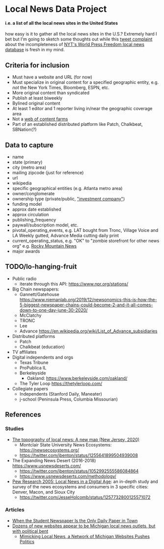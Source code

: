 # Local News Data Project

#### i.e. a list of all the local news sites in the United States

how easy is it to gather all the local news sites in the U.S.? Extremely hard I bet but I'm going to sketch some thoughts out while this [tweet complaint](https://twitter.com/skonradb/status/1257701147068043264) about the incompleteness of [NYT's World Press Freedom local news database](https://twitter.com/nytimes/status/1256987337726271488) is fresh in my mind. 



## Criteria for inclusion

- Must have a website and URL (for now)
- Must specialize in original content for a specified geographic entity, e.g. *not* the New York Times, Bloomberg, ESPN, etc.
- More original content than syndicated
- Publish at least biweekly
- Bylined original content
- At least 1 editor and 1 reporter living in/near the geographic coverage area
- Not a [web of content farms](https://www.nytimes.com/2019/10/21/us/michigan-metric-media-news.html) 
- Part of an established distributed platform like Patch, Chalkbeat, SBNation(?)

## Data to capture

- name
- state (primary)
- city (metro area)
- mailing zipcode (just for reference)
- url
- wikipedia
- specific geographical entities (e.g. Atlanta metro area)
- owner/conglomerate
- ownership type (private/public, ["investment company"](https://www.usnewsdeserts.com/methodology/))
- funding model
- approx date established
- approx circulation
- publishing_frequency
- paywall/subscription model, etc.
- pivotal_operating_events, e.g. LAT bought from Tronc, Village Voice and LA Weekly gutted, Advance Media cutting daily print
- current_operating_status, e.g. "OK" to "zombie storefront for other news org" e.g. [Rocky Mountain News](https://rockymountainnews.com/)
- major awards


## TODO/lo-hanging-fruit

- Public radio
    - iterate through this API: https://www.npr.org/stations/
- Big Chain newspapers:
    - Gannett/Gatehouse https://www.niemanlab.org/2019/12/newsonomics-this-is-how-the-5-biggest-newspaper-chains-could-become-2-and-it-all-comes-down-to-one-day-june-30-2020/
    - McClatchy
    - TRONC
    - Lee
    - Advance https://en.wikipedia.org/wiki/List_of_Advance_subsidiaries
- Distributed platforms
    - Patch
    - Chalkbeat (education)
- TV affiliates
- Digital independents and orgs
    - Texas Tribune
    - ProPublica IL
    - Berkeleyside
        - Oakland: https://www.berkeleyside.com/oakland/
    - The Tyler Loop https://thetylerloop.com/
- Collegiate papers
    - Independents (Stanford Daily, Maneater)
    - j-school (Peninsula Press, Columbia Missourian)

## References

### Studies

- [The topography of local news: A new map (New Jersey, 2020)](https://www.cjr.org/tow_center/local-news-map-topography-new-jersey.php)
    - Montclair State University News Ecosystems: https://newsecosystems.org/
    - https://twitter.com/jbenton/status/1255641899504939008
- The Expanding News Desert (2016-2018) https://www.usnewsdeserts.com/
    - https://twitter.com/jbenton/status/1052992555586084864
    - https://www.usnewsdeserts.com/methodology/
- [Pew Research 2005: Local News in a Digital Age](https://www.journalism.org/2015/03/05/local-news-in-a-digital-age/): an in-depth study and survey of the news ecosystems and consumers in 3 specific cities: Denver, Macon, and Sioux City
    - https://twitter.com/JesseHolcomb/status/1257732800125571072


### Articles 

- [When the Student Newspaper Is the Only Daily Paper in Town](https://www.nytimes.com/2019/10/19/us/news-desert-ann-arbor-michigan.html)
- [Dozens of new websites appear to be Michigan local news outlets, but with political bent](https://www.lansingstatejournal.com/story/news/local/2019/10/21/lansing-sun-new-sites-michigan-local-news-outlets/3984689002/)
    - [Mimicking Local News, a Network of Michigan Websites Pushes Politics](https://www.nytimes.com/2019/10/21/us/michigan-metric-media-news.html)



